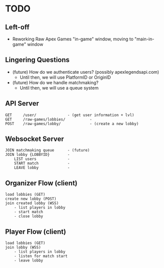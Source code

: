 # TODO

## Left-off

- Reworking Raw Apex Games "in-game" window, moving to "main-in-game" window

## Lingering Questions

- (future) How do we authenticate users? (possibly apexlegendsapi.com)
  - Until then, we will use PlatformID or OriginID
- (future) How do we handle matchmaking?
  - Until then, we will use a queue system

## API Server

    GET     /user/              - (get user information + lvl)
    GET     /raw-games/lobbies/           -
    POST    /raw-games/lobby/             - (create a new lobby)

## Websocket Server

    JOIN matchmaking queue      - (future)
    JOIN lobby {LOBBYID}        -
        LIST users              -
        START match             -
        LEAVE lobby             -

## Organizer Flow (client)

    load lobbies (GET)
    create new lobby (POST)
    join created lobby (WSS)
        - list players in lobby
        - start match
        - close lobby

## Player Flow (client)

    load lobbies (GET)
    join lobby (WSS)
        - list players in lobby
        - listen for match start
        - leave lobby
